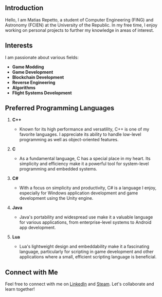 ## Introduction

Hello, I am Matias Repetto, a student of Computer Engineering (FING) and Astronomy (FCIEN) at the University of the Republic. In my free time, I enjoy working on personal projects to further my knowledge in areas of interest.

## Interests

I am passionate about various fields:

- **Game Modding**
- **Game Development**
- **Blockchain Development**
- **Reverse Engineering**
- **Algorithms**
- **Flight Systems Development**

## Preferred Programming Languages

1. **C++**
   - Known for its high performance and versatility, C++ is one of my favorite languages. I appreciate its ability to handle low-level programming as well as object-oriented features.

2. **C**
   - As a fundamental language, C has a special place in my heart. Its simplicity and efficiency make it a powerful tool for system-level programming and embedded systems.

3. **C#**
   - With a focus on simplicity and productivity, C# is a language I enjoy, especially for Windows application development and game development using the Unity engine.

4. **Java**
   - Java's portability and widespread use make it a valuable language for various applications, from enterprise-level systems to Android app development.

5. **Lua**
   - Lua's lightweight design and embeddability make it a fascinating language, particularly for scripting in game development and other applications where a small, efficient scripting language is beneficial.

## Connect with Me

Feel free to connect with me on [LinkedIn](https://www.linkedin.com/in/matias-repetto-zecchi-52940a151) and [Steam](https://steamcommunity.com/id/snipcout/). Let's collaborate and learn together!
